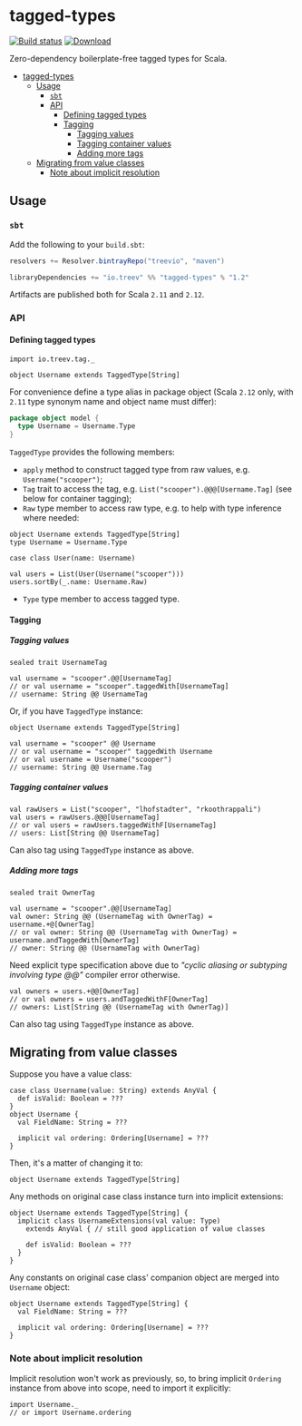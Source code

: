 # tagged-types

[![Build status](https://img.shields.io/travis/Treev-io/circe/tagged-types.svg)](https://travis-ci.org/Treev-io/tagged-types)
[![Download](https://api.bintray.com/packages/treevio/maven/tagged-types/images/download.svg)](https://bintray.com/treevio/maven/tagged-types/_latestVersion)

Zero-dependency boilerplate-free tagged types for Scala.

- [tagged-types](#tagged-types)
   - [Usage](#usage)
     - [`sbt`](#sbt)
     - [API](#api)
       - [Defining tagged types](#defining-tagged-types)
       - [Tagging](#tagging)
         - [Tagging values](#tagging-values)
         - [Tagging container values](#tagging-container-values)
         - [Adding more tags](#adding-more-tags)
   - [Migrating from value classes](#migrating-from-value-classes)
     - [Note about implicit resolution](#note-about-implicit-resolution)

## Usage

### `sbt`

Add the following to your `build.sbt`:

```scala
resolvers += Resolver.bintrayRepo("treevio", "maven")

libraryDependencies += "io.treev" %% "tagged-types" % "1.2"
```

Artifacts are published both for Scala `2.11` and `2.12`.

### API

#### Defining tagged types

```tut:silent
import io.treev.tag._

object Username extends TaggedType[String]
```

For convenience define a type alias in package object (Scala `2.12` only, with `2.11` type synonym name and object name must differ):

```scala
package object model {
  type Username = Username.Type
}
```

`TaggedType` provides the following members:

* `apply` method to construct tagged type from raw values, e.g. `Username("scooper")`;
* `Tag` trait to access the tag, e.g. `List("scooper").@@@[Username.Tag]` (see below for container tagging);
* `Raw` type member to access raw type, e.g. to help with type inference where needed:

```tut:silent
object Username extends TaggedType[String]
type Username = Username.Type

case class User(name: Username)

val users = List(User(Username("scooper")))
users.sortBy(_.name: Username.Raw)
```

* `Type` type member to access tagged type.

#### Tagging

##### Tagging values

```tut:silent
sealed trait UsernameTag

val username = "scooper".@@[UsernameTag]
// or val username = "scooper".taggedWith[UsernameTag]
// username: String @@ UsernameTag
```

Or, if you have `TaggedType` instance:

```tut:silent
object Username extends TaggedType[String]

val username = "scooper" @@ Username 
// or val username = "scooper" taggedWith Username
// or val username = Username("scooper")
// username: String @@ Username.Tag
```

##### Tagging container values

```tut:silent
val rawUsers = List("scooper", "lhofstadter", "rkoothrappali")
val users = rawUsers.@@@[UsernameTag]
// or val users = rawUsers.taggedWithF[UsernameTag]
// users: List[String @@ UsernameTag]
```

Can also tag using `TaggedType` instance as above.

##### Adding more tags

```tut:silent
sealed trait OwnerTag

val username = "scooper".@@[UsernameTag]
val owner: String @@ (UsernameTag with OwnerTag) = username.+@[OwnerTag]
// or val owner: String @@ (UsernameTag with OwnerTag) = username.andTaggedWith[OwnerTag]
// owner: String @@ (UsernameTag with OwnerTag)
```

Need explicit type specification above due to *"cyclic aliasing or subtyping involving type @@"* compiler error otherwise.

```tut:silent
val owners = users.+@@[OwnerTag]
// or val owners = users.andTaggedWithF[OwnerTag]
// owners: List[String @@ (UsernameTag with OwnerTag)]
```

Can also tag using `TaggedType` instance as above.

## Migrating from value classes

Suppose you have a value class:

```tut:silent
case class Username(value: String) extends AnyVal {
  def isValid: Boolean = ???
}
object Username {
  val FieldName: String = ???
  
  implicit val ordering: Ordering[Username] = ???
}
```

Then, it's a matter of changing it to:

```tut:silent
object Username extends TaggedType[String]
```

Any methods on original case class instance turn into implicit extensions:

```tut:silent
object Username extends TaggedType[String] {
  implicit class UsernameExtensions(val value: Type) 
    extends AnyVal { // still good application of value classes
  
    def isValid: Boolean = ???
  }
}
```

Any constants on original case class' companion object are merged into `Username` object:

```tut:silent
object Username extends TaggedType[String] {
  val FieldName: String = ???
  
  implicit val ordering: Ordering[Username] = ???
}
```

### Note about implicit resolution

Implicit resolution won't work as previously, so, to bring implicit `Ordering` instance from above into scope, need to import it explicitly:

```tut:silent
import Username._
// or import Username.ordering
```
